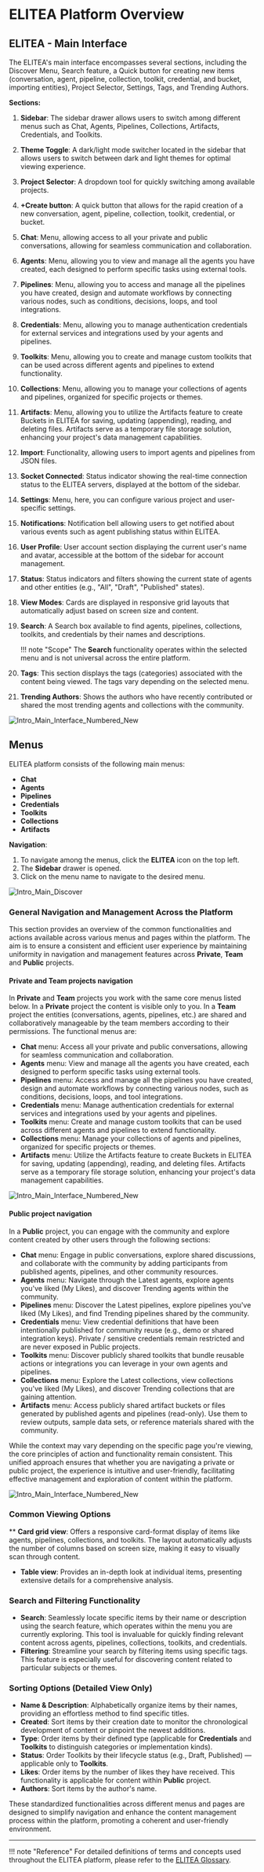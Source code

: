 # ELITEA Platform Overview

## ELITEA - Main Interface

The ELITEA's main interface encompasses several sections, including the Discover Menu, Search feature, a Quick button for creating new items (conversation, agent, pipeline, collection, toolkit, credential, and bucket, importing entities), Project Selector, Settings, Tags, and Trending Authors.


**Sections:**

1. **Sidebar**: The sidebar drawer allows users to switch among different menus such as Chat, Agents, Pipelines, Collections, Artifacts, Credentials, and Toolkits.
2. **Theme Toggle**: A dark/light mode switcher located in the sidebar that allows users to switch between dark and light themes for optimal viewing experience.
3. **Project Selector**: A dropdown tool for quickly switching among available projects.
4. **+Create button**: A quick button that allows for the rapid creation of a new conversation, agent, pipeline, collection, toolkit, credential, or bucket. 
5. **Chat**: Menu, allowing access to all your private and public conversations, allowing for seamless communication and collaboration.
6. **Agents**: Menu, allowing you to view and manage all the agents you have created, each designed to perform specific tasks using external tools.
7. **Pipelines**: Menu, allowing you to access and manage all the pipelines you have created, design and automate workflows by connecting various nodes, such as conditions, decisions, loops, and tool integrations.
8. **Credentials**: Menu, allowing you to manage authentication credentials for external services and integrations used by your agents and pipelines.
9. **Toolkits**: Menu, allowing you to create and manage custom toolkits that can be used across different agents and pipelines to extend functionality. 
10. **Collections**: Menu, allowing you to manage your collections of agents and pipelines, organized for specific projects or themes.
11. **Artifacts**: Menu, allowing you to utilize the Artifacts feature to create Buckets in ELITEA for saving, updating (appending), reading, and deleting files. Artifacts serve as a temporary file storage solution, enhancing your project's data management capabilities.
12. **Import**: Functionality, allowing users to import agents and pipelines from JSON files.
13. **Socket Connected**: Status indicator showing the real-time connection status to the ELITEA servers, displayed at the bottom of the sidebar.
14. **Settings**: Menu, here, you can configure various project and user-specific settings.
15. **Notifications**: Notification bell allowing users to get notified about various events such as agent publishing status within ELITEA.
16. **User Profile**: User account section displaying the current user's name and avatar, accessible at the bottom of the sidebar for account management.
17. **Status**: Status indicators and filters showing the current state of agents and other entities (e.g., "All", "Draft", "Published" states). 
18. **View Modes**: Cards are displayed in responsive grid layouts that automatically adjust based on screen size and content.
19. **Search**: A Search box available to find agents, pipelines, collections, toolkits, and credentials by their names and descriptions.

    !!! note "Scope"
        The **Search** functionality operates within the selected menu and is not universal across the entire platform.

20. **Tags**: This section displays the tags (categories) associated with the content being viewed. The tags vary depending on the selected menu.
21. **Trending Authors**: Shows the authors who have recently contributed or shared the most trending agents and collections with the community.

![Intro_Main_Interface_Numbered_New](../img/menus/overview/main_interface_numbered_new.png)


## Menus

ELITEA platform consists of the following main menus:

* **Chat** 
* **Agents**
* **Pipelines**
* **Credentials**
* **Toolkits**
* **Collections**
* **Artifacts**


**Navigation**:

1. To navigate among the menus, click the **ELITEA** icon on the top left.
2. The **Sidebar** drawer is opened.
3. Click on the menu name to navigate to the desired menu.

![Intro_Main_Discover](../img/menus/overview/discover.png)


### General Navigation and Management Across the Platform

This section provides an overview of the common functionalities and actions available across various menus and pages within the platform. The aim is to ensure a consistent and efficient user experience by maintaining uniformity in navigation and management features across **Private**, **Team** and **Public** projects.

#### **Private** and **Team** projects navigation

In **Private** and **Team** projects you work with the same core menus listed below. In a **Private** project the content is visible only to you. In a **Team** project the entities (conversations, agents, pipelines, etc.) are shared and collaboratively manageable by the team members according to their permissions. The functional menus are:

* **Chat** menu: Access all your private and public conversations, allowing for seamless communication and collaboration.
* **Agents** menu: View and manage all the agents you have created, each designed to perform specific tasks using external tools.
* **Pipelines** menu: Access and manage all the pipelines you have created, design and automate workflows by connecting various nodes, such as conditions, decisions, loops, and tool integrations.
* **Credentials** menu: Manage authentication credentials for external services and integrations used by your agents and pipelines.
* **Toolkits** menu: Create and manage custom toolkits that can be used across different agents and pipelines to extend functionality.
* **Collections** menu: Manage your collections of agents and pipelines, organized for specific projects or themes.
* **Artifacts** menu: Utilize the Artifacts feature to create Buckets in ELITEA for saving, updating (appending), reading, and deleting files. Artifacts serve as a temporary file storage solution, enhancing your project's data management capabilities.

![Intro_Main_Interface_Numbered_New](../img/menus/overview/project.png)

#### **Public** project navigation

In a **Public** project, you can engage with the community and explore content created by other users through the following sections:

* **Chat** menu: Engage in public conversations, explore shared discussions, and collaborate with the community by adding participants from published agents, pipelines, and other community resources.
* **Agents** menu: Navigate through the Latest agents, explore agents you've liked (My Likes), and discover Trending agents within the community.
* **Pipelines** menu: Discover the Latest pipelines, explore pipelines you've liked (My Likes), and find Trending pipelines shared by the community.
* **Credentials** menu: View credential definitions that have been intentionally published for community reuse (e.g., demo or shared integration keys). Private / sensitive credentials remain restricted and are never exposed in Public projects.
* **Toolkits** menu: Discover publicly shared toolkits that bundle reusable actions or integrations you can leverage in your own agents and pipelines.
* **Collections** menu: Explore the Latest collections, view collections you've liked (My Likes), and discover Trending collections that are gaining attention.
* **Artifacts** menu: Access publicly shared artifact buckets or files generated by published agents and pipelines (read-only). Use them to review outputs, sample data sets, or reference materials shared with the community.

While the context may vary depending on the specific page you're viewing, the core principles of action and functionality remain consistent. This unified approach ensures that whether you are navigating a private or public project, the experience is intuitive and user-friendly, facilitating effective management and exploration of content within the platform.

![Intro_Main_Interface_Numbered_New](../img/menus/overview/publick.png)

### Common Viewing Options

** **Card grid view**: Offers a responsive card-format display of items like agents, pipelines, collections, and toolkits. The layout automatically adjusts the number of columns based on screen size, making it easy to visually scan through content.
* **Table view**: Provides an in-depth look at individual items, presenting extensive details for a comprehensive analysis.

### Search and Filtering Functionality

* **Search**: Seamlessly locate specific items by their name or description using the search feature, which operates within the menu you are currently exploring. This tool is invaluable for quickly finding relevant content across agents, pipelines, collections, toolkits, and credentials.
* **Filtering**: Streamline your search by filtering items using specific tags. This feature is especially useful for discovering content related to particular subjects or themes.

### Sorting Options (Detailed View Only)

* **Name & Description**: Alphabetically organize items by their names, providing an effortless method to find specific titles.
* **Created**: Sort items by their creation date to monitor the chronological development of content or pinpoint the newest additions.
* **Type**: Order items by their defined type (applicable for **Credentials** and **Toolkits** to distinguish categories or implementation kinds).
* **Status**: Order Toolkits by their lifecycle status (e.g., Draft, Published) — applicable only to **Toolkits**.
* **Likes**: Order items by the number of likes they have received. This functionality is applicable for content within **Public** project.
* **Authors**: Sort items by the author's name.

These standardized functionalities across different menus and pages are designed to simplify navigation and enhance the content management process within the platform, promoting a coherent and user-friendly environment.

---

!!! note "Reference"
    For detailed definitions of terms and concepts used throughout the ELITEA platform, please refer to the [ELITEA Glossary](../home/glossary.md).

